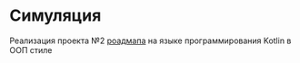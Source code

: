 <h1>Симуляция</h1>
<p>Реализация проекта №2 <a href="https://zhukovsd.github.io/java-backend-learning-course/projects/simulation/"> роадмапа</a> на языке программирования Kotlin в ООП стиле</p>